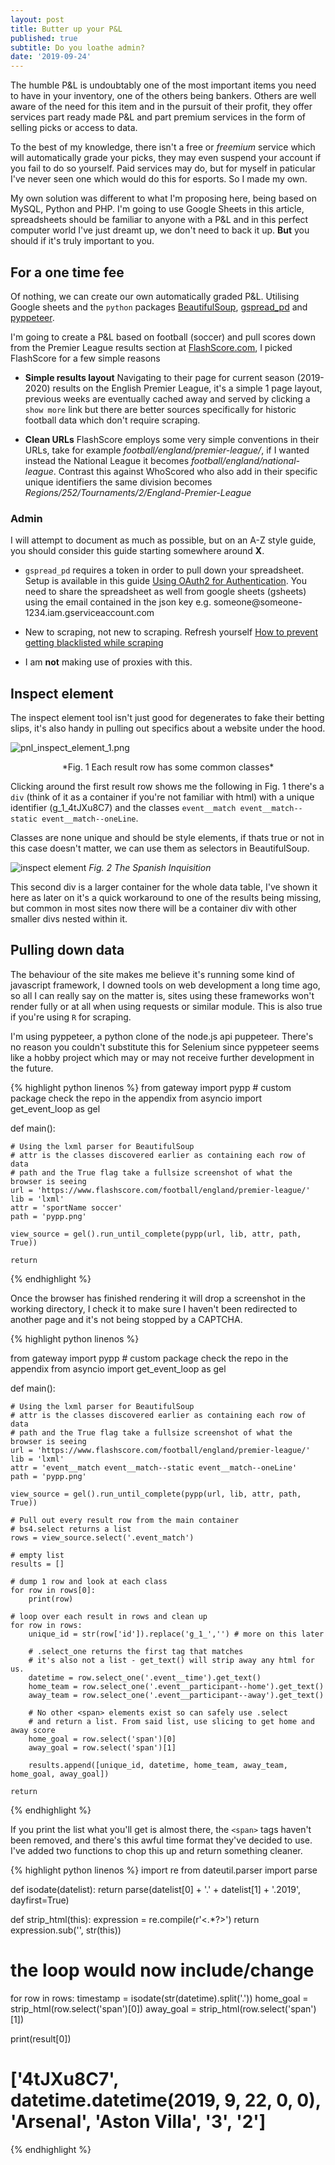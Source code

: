 ```yaml
---
layout: post
title: Butter up your P&L
published: true
subtitle: Do you loathe admin?
date: '2019-09-24'
---
```

The humble P&L is undoubtably one of the most important items you need to have in your inventory, one of the others being bankers. Others are well aware of the need for this item and in the pursuit of their profit, they offer services part ready made P&L and part premium services in the form of selling picks or access to data.

To the best of my knowledge, there isn't a free or *freemium* service which will automatically grade your picks, they may even suspend your account if you fail to do so yourself. Paid services may do, but for myself in paticular I've never seen one which would do this for esports. So I made my own.

My own solution was different to what I'm proposing here, being based on MySQL, Python and PHP. I'm going to use Google Sheets in this article, spreadsheets should be familiar to anyone with a P&L and in this perfect computer world I've just dreamt up, we don't need to back it up. **But** you should if it's truly important to you.

## For a one time fee

Of nothing, we can create our own automatically graded P&L. Utilising Google sheets and the `python` packages [BeautifulSoup](https://pypi.org/project/beautifulsoup4/), [gspread_pd](https://pypi.org/project/gspread-pandas/) and [pyppeteer](https://pypi.org/project/pyppeteer/). 

I'm going to create a P&L based on football (soccer) and pull scores down from the Premier League results section at [FlashScore.com](https://www.flashscore.com/football/england/premier-league/results/), I picked FlashScore for a few simple reasons

- **Simple results layout** Navigating to their page for current season (2019-2020) results on the English Premier League, it's a simple 1 page layout, previous weeks are eventually cached away and served by clicking a `show more` link but there are better sources specifically for historic football data which don't require scraping.

- **Clean URLs** FlashScore employs some very simple conventions in their URLs, take for example *football/england/premier-league/*, if I wanted instead the National League it becomes *football/england/national-league*. Contrast this against WhoScored who also add in their specific unique identifiers the same division becomes *Regions/252/Tournaments/2/England-Premier-League*

### Admin

I will attempt to document as much as possible, but on an A-Z style guide, you should consider this guide starting somewhere around **X**. 

- `gspread_pd` requires a token in order to pull down your spreadsheet. Setup is available in this guide [Using OAuth2 for Authentication](https://gspread.readthedocs.io/en/latest/oauth2.html). You need to share the spreadsheet as well from google sheets (gsheets) using the email contained in the json key e.g. someone\@someone-1234.iam.gserviceaccount.com

- New to scraping, not new to scraping. Refresh yourself [How to prevent getting blacklisted while scraping](https://www.scrapehero.com/how-to-prevent-getting-blacklisted-while-scraping/)

- I am **not** making use of proxies with this.

## Inspect element

The inspect element tool isn't just good for degenerates to fake their betting slips, it's also handy in pulling out specifics about a website under the hood.

![pnl_inspect_element_1.png]({{site.baseurl}}/img/pnl_inspect_element_1.png)
<p align="center">*Fig. 1 Each result row has some common classes*</p>

Clicking around the first result row shows me the following in Fig. 1 there's a `div` (think of it as a container if you're not familiar with html) with a unique identifier (g_1_4tJXu8C7) and the classes `event__match event__match--static event__match--oneLine`.

Classes are none unique and should be style elements, if thats true or not in this case doesn't matter, we can use them as selectors in BeautifulSoup.

![inspect element]({{site.baseurl}}/img/pnl_inspect_element.png)
*Fig. 2 The Spanish Inquisition*

This second div is a larger container for the whole data table, I've shown it here as later on it's a quick workaround to one of the results being missing, but common in most sites now there will be a container div with other smaller divs nested within it.  

## Pulling down data

The behaviour of the site makes me believe it's running some kind of javascript framework, I downed tools on web development a long time ago, so all I can really say on the matter is, sites using these frameworks won't render fully or at all when using requests or similar module. This is also true if you're using `R` for scraping.

I'm using pyppeteer, a python clone of the node.js api puppeteer. There's no reason you couldn't substitute this for Selenium since pyppeteer seems like a hobby project which may or may not receive further development in the future.

{% highlight python linenos %}
from gateway import pypp # custom package check the repo in the appendix
from asyncio import get_event_loop as gel

def main():

	# Using the lxml parser for BeautifulSoup
    # attr is the classes discovered earlier as containing each row of data
    # path and the True flag take a fullsize screenshot of what the browser is seeing
	url = 'https://www.flashscore.com/football/england/premier-league/'
    lib = 'lxml'
    attr = 'sportName soccer'
    path = 'pypp.png'
    
    view_source = gel().run_until_complete(pypp(url, lib, attr, path, True))
    
    return

{% endhighlight %}

Once the browser has finished rendering it will drop a screenshot in the working directory, I check it to make sure I haven't been redirected to another page and it's not being stopped by a CAPTCHA. 

{% highlight python linenos %}

from gateway import pypp # custom package check the repo in the appendix
from asyncio import get_event_loop as gel

def main():

	# Using the lxml parser for BeautifulSoup
    # attr is the classes discovered earlier as containing each row of data
    # path and the True flag take a fullsize screenshot of what the browser is seeing
	url = 'https://www.flashscore.com/football/england/premier-league/'
    lib = 'lxml'
    attr = 'event__match event__match--static event__match--oneLine'
    path = 'pypp.png'
    
    view_source = gel().run_until_complete(pypp(url, lib, attr, path, True))
    
    # Pull out every result row from the main container
    # bs4.select returns a list
    rows = view_source.select('.event_match')
    
    # empty list
    results = []
    
    # dump 1 row and look at each class
    for row in rows[0]:
    	print(row)
    
    # loop over each result in rows and clean up
    for row in rows:
    	unique_id = str(row['id']).replace('g_1_','') # more on this later
        
        # .select_one returns the first tag that matches
        # it's also not a list - get_text() will strip away any html for us.
        datetime = row.select_one('.event__time').get_text()
        home_team = row.select_one('.event__participant--home').get_text()
        away_team = row.select_one('.event__participant--away').get_text()
        
        # No other <span> elements exist so can safely use .select
        # and return a list. From said list, use slicing to get home and away score
        home_goal = row.select('span')[0]
        away_goal = row.select('span')[1]
        
        results.append([unique_id, datetime, home_team, away_team, home_goal, away_goal])
    
    return

{% endhighlight %}

If you print the list what you'll get is almost there, the `<span>` tags haven't been removed, and there's this awful time format they've decided to use. I've added two functions to chop this up and return something cleaner.

{% highlight python linenos %}
import re
from dateutil.parser import parse

def isodate(datelist):
	return parse(datelist[0] + '.' + datelist[1] + '.2019', dayfirst=True)

def strip_html(this):
	expression = re.compile(r'<.*?>')
    return expression.sub('', str(this))

# the loop would now include/change

for row in rows:
	timestamp = isodate(str(datetime).split('.'))
    home_goal = strip_html(row.select('span')[0])
    away_goal = strip_html(row.select('span')[1])

print(result[0])
# ['4tJXu8C7', datetime.datetime(2019, 9, 22, 0, 0), 'Arsenal', 'Aston Villa', '3', '2']

{% endhighlight %}


